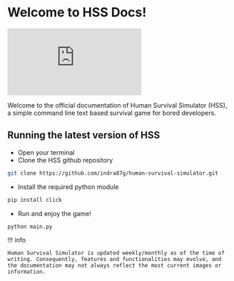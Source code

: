 # Welcome to HSS Docs!

![GitHub Downloads (specific asset, all releases)](https://img.shields.io/github/downloads/indra87g/human-survival-simulator/main.py?label=Total%20Downloads&style=for-the-badge)

Welcome to the official documentation of Human Survival Simulator (HSS), a simple command line text based survival game
for bored developers.

## Running the latest version of HSS
* Open your terminal
* Clone the HSS github repository
```sh
git clone https://github.com/indra87g/human-survival-simulator.git
```
* Install the required python module
```sh
pip install click
```
* Run and enjoy the game!
```sh
python main.py
```

!!! info

    Human Survival Simulator is updated weekly/monthly as of the time of writing. Consequently, features and functionalities may evolve, and the documentation may not always reflect the most current images or information.
